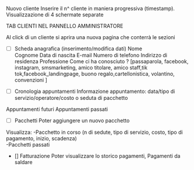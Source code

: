 Nuovo cliente
Inserire il n^ cliente in maniera progressiva (timestamp). 
Visualizzazione di 4 schermate separate 

TAB CLIENTI NEL PANNELLO AMMINISTRATORE

Al click di un cliente si aprira una nuova pagina che conterrà le sezioni

- [ ] Scheda anagrafica (inserimento/modifica dati)
Nome  
Cognome
Data di nascita 
E-mail 
Numero di telefono
Indirizzo di residenza 
Professione
Come ci ha conosciuto ? [passaparola, facebook, instagram, smsmarketing, amico titolare, amico staff,tik tok,facebook_landingpage, buono regalo,cartellonistica, volantino, convenzioni ]


- [ ] Cronologia appuntamenti 
Informazione appuntamento:
data/tipo di servizio/operatore/costo o seduta di pacchetto

Appuntamenti futuri 
Appuntamenti passati

- [ ] Pacchetti
Poter aggiungere un nuovo pacchetto 

Visualizza:
-Pacchetto in corso (n di sedute, tipo di servizio, costo, tipo di pagamento, inizio, scadenza)  
-Pacchetti passati 

- [] Fatturazione
 Poter visualizzare lo storico pagamenti, Pagamenti da saldare


